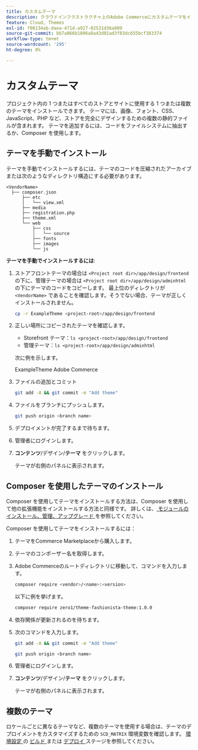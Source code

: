 ```yaml
---
title: カスタムテーマ
description: クラウドインフラストラクチャ上のAdobe Commerceにカスタムテーマをインストールする方法を説明します。
feature: Cloud, Themes
exl-id: f08134ab-daea-471d-a927-02531d36a809
source-git-commit: bb7a866b1896a8a43d01ad3f83dc655bcf383374
workflow-type: tm+mt
source-wordcount: '295'
ht-degree: 0%

---
```


# カスタムテーマ

プロジェクト内の 1 つまたはすべてのストアとサイトに使用する 1 つまたは複数のテーマをインストールできます。 テーマには、画像、フォント、CSS、JavaScript、PHP など、ストアを完全にデザインするための複数の静的ファイルが含まれます。 テーマを追加するには、コードをファイルシステムに抽出するか、Composer を使用します。

## テーマを手動でインストール

テーマを手動でインストールするには、テーマのコードを圧縮されたアーカイブまたは次のようなディレクトリ構造にする必要があります。

```text
<VendorName>
  ├── composer.json
      ├── etc
      │   └── view.xml
      ├── media
      ├── registration.php
      ├── theme.xml
      └── web
          ├── css
          │   └── source
          ├── fonts
          ├── images
          └── js
```

**テーマを手動でインストールするには**:

1. ストアフロントテーマの場合は `<Project root dir>/app/design/frontend` の下に、管理テーマの場合は `<Project root dir>/app/design/adminhtml` の下にテーマのコードをコピーします。 最上位のディレクトリが `<VendorName>` であることを確認します。そうでない場合、テーマが正しくインストールされません。

   ```bash
   cp -r ExampleTheme <project-root>/app/design/frontend
   ```

1. 正しい場所にコピーされたテーマを確認します。

   * Storefront テーマ：`ls <project-root>/app/design/frontend`
   * 管理テーマ：`ls <project-root>/app/design/adminhtml`

   次に例を示します。

   ExampleTheme Adobe Commerce

1. ファイルの追加とコミット

   ```bash
   git add -A && git commit -m "Add theme"
   ```

1. ファイルをブランチにプッシュします。

   ```bash
   git push origin <branch name>
   ```

1. デプロイメントが完了するまで待ちます。
1. 管理者にログインします。
1. **コンテンツ**/デザイン/**テーマ** をクリックします。

   テーマが右側のパネルに表示されます。

## Composer を使用したテーマのインストール

Composer を使用してテーマをインストールする方法は、Composer を使用して他の拡張機能をインストールする方法と同様です。 詳しくは、[ モジュールのインストール、管理、アップグレード ](extensions.md) を参照してください。

Composer を使用してテーマをインストールするには：

1. テーマをCommerce Marketplaceから購入します。
1. テーマのコンポーザー名を取得します。
1. Adobe Commerceのルートディレクトリに移動して、コマンドを入力します。

   ```bash
   composer require <vendor>/<name>:<version>
   ```

   以下に例を挙げます。

   ```bash
   composer require zero1/theme-fashionista-theme:1.0.0
   ```

1. 依存関係が更新されるのを待ちます。
1. 次のコマンドを入力します。

   ```bash
   git add -A && git commit -m "Add theme"
   ```

   ```bash
   git push origin <branch name>
   ```

1. 管理者にログインします。
1. **コンテンツ**/デザイン/**テーマ** をクリックします。

   テーマが右側のパネルに表示されます。

## 複数のテーマ

ロケールごとに異なるテーマなど、複数のテーマを使用する場合は、テーマのデプロイメントをカスタマイズするための `SCD_MATRIX` 環境変数を確認します。 [ 環境設定 ](../environment/configure-env-yaml.md) の [ ビルド ](../environment/variables-build.md#scd_matrix) または [ デプロイ ](../environment/variables-deploy.md#scd_matrix) ステージを参照してください。
